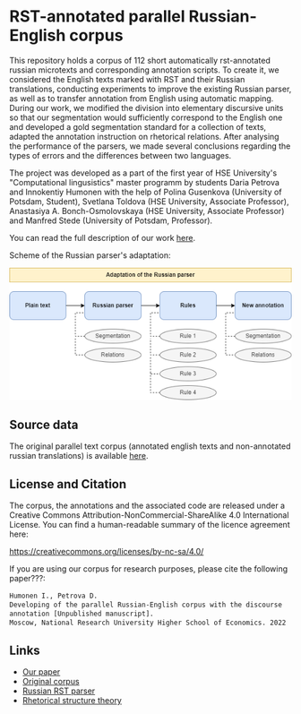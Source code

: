 RST-annotated parallel Russian-English corpus
=============================================

This repository holds a corpus of 112 short automatically rst-annotated russian microtexts and corresponding annotation scripts. To create it, we considered the English texts marked with RST and their Russian translations, conducting experiments to improve the existing Russian
parser, as well as to transfer annotation from English using automatic mapping. During our
work, we modified the division into elementary discursive units so that our segmentation
would sufficiently correspond to the English one and developed a gold segmentation standard
for a collection of texts, adapted the annotation instruction on rhetorical relations. After
analysing the performance of the parsers, we made several conclusions regarding the types of
errors and the differences between two languages. 

The project was developed as a part of the first year of HSE University's "Computational lingusistics" master programm by students Daria Petrova and Innokentiy Humonen with the help of Polina Gusenkova (University of Potsdam, Student), Svetlana Toldova (HSE University, Associate Professor), Anastasiya A. Bonch-Osmolovskaya (HSE University, Associate Professor) and Manfred Stede (University of Potsdam, Professor).

You can read the full description of our work [here](https://drive.google.com/file/d/1GoGGJI2fLA2tVnlmUo3GvXyC9Sv_GzLy/view).

Scheme of the Russian parser's adaptation:

![text](https://github.com/IHumonen/RHETORICAL_CORPUS/blob/main/adaptation_scheme.png?raw=true)

Source data
-----------

The original parallel text corpus (annotated english texts and non-annotated russian translations) is available [here](https://github.com/PolinaGusenkova/arg-microtexts-multilayer-eng-rus).

License and Citation
--------------------

The corpus, the annotations and the associated code are released under a Creative Commons Attribution-NonCommercial-ShareAlike 4.0 International License. You can find a human-readable summary of the licence agreement here:

https://creativecommons.org/licenses/by-nc-sa/4.0/

If you are using our corpus for research purposes, please cite the following paper???:

    Humonen I., Petrova D.  
    Developing of the parallel Russian-English corpus with the discourse annotation [Unpublished manuscript].
    Moscow, National Research University Higher School of Economics. 2022

Links
-----

* [Our paper](https://drive.google.com/file/d/1GoGGJI2fLA2tVnlmUo3GvXyC9Sv_GzLy/view)
* [Original corpus](https://github.com/PolinaGusenkova/arg-microtexts-multilayer-eng-rus)
* [Russian RST parser](https://github.com/tchewik/isanlp_rst)
* [Rhetorical structure theory](https://www.sfu.ca/rst/05bibliographies/bibs/Mann_Thompson_1988.pdf)
